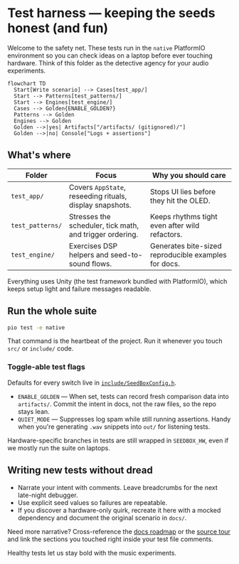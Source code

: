 # Test harness — keeping the seeds honest (and fun)

Welcome to the safety net. These tests run in the `native` PlatformIO
environment so you can check ideas on a laptop before ever touching hardware.
Think of this folder as the detective agency for your audio experiments.

```mermaid
flowchart TD
  Start[Write scenario] --> Cases[test_app/]
  Start --> Patterns[test_patterns/]
  Start --> Engines[test_engine/]
  Cases --> Golden{ENABLE_GOLDEN?}
  Patterns --> Golden
  Engines --> Golden
  Golden -->|yes| Artifacts["/artifacts/ (gitignored)/"]
  Golden -->|no| Console["Logs + assertions"]
```

## What's where

| Folder | Focus | Why you should care |
| --- | --- | --- |
| `test_app/` | Covers `AppState`, reseeding rituals, display snapshots. | Stops UI lies before they hit the OLED. |
| `test_patterns/` | Stresses the scheduler, tick math, and trigger ordering. | Keeps rhythms tight even after wild refactors. |
| `test_engine/` | Exercises DSP helpers and seed-to-sound flows. | Generates bite-sized reproducible examples for docs. |

Everything uses Unity (the test framework bundled with PlatformIO), which keeps
setup light and failure messages readable.

## Run the whole suite

```bash
pio test -e native
```

That command is the heartbeat of the project. Run it whenever you touch `src/`
or `include/` code.

### Toggle-able test flags

Defaults for every switch live in [`include/SeedBoxConfig.h`](../include/SeedBoxConfig.h).

- `ENABLE_GOLDEN` — When set, tests can record fresh comparison data into
  `artifacts/`. Commit the intent in docs, not the raw files, so the repo stays
  lean.
- `QUIET_MODE` — Suppresses log spam while still running assertions. Handy when
  you're generating `.wav` snippets into `out/` for listening tests.

Hardware-specific branches in tests are still wrapped in `SEEDBOX_HW`, even if
we mostly run the suite on laptops.

## Writing new tests without dread

- Narrate your intent with comments. Leave breadcrumbs for the next late-night
  debugger.
- Use explicit seed values so failures are repeatable.
- If you discover a hardware-only quirk, recreate it here with a mocked
  dependency and document the original scenario in `docs/`.

Need more narrative? Cross-reference the [docs roadmap](../docs/roadmaps) or the
[source tour](../src/README.md) and link the sections you touched right inside
your test file comments.

Healthy tests let us stay bold with the music experiments.
